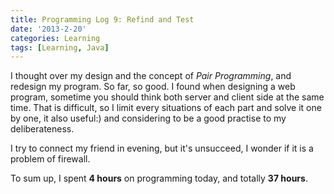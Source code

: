 ```yaml
---
title: Programming Log 9: Refind and Test
date: '2013-2-20'
categories: Learning
tags: [Learning, Java]
---
```


I thought over my design and the concept of *Pair Programming*, and redesign my program. So far, so good. I found when designing a web program, sometime you should think both server and client side at the same time. That is difficult, so I limit every situations of each part and solve it one by one, it also useful:) and considering to be a good practise to my deliberateness.


I try to connect my friend in evening, but it's unsucceed, I wonder if it is a problem of firewall.


To sum up, I spent **4 hours** on programming today, and totally **37 hours**.